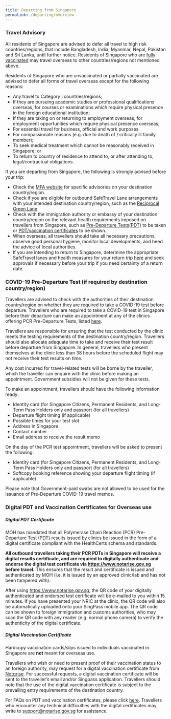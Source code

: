 ```yaml
---
title: Departing from Singapore
permalink: /departing/overview
---
```

###  Travel Advisory

All residents of Singapore are advised to defer all travel to high risk countries/regions, that include Bangladesh, India, Myanmar, Nepal, Pakistan and Sri Lanka, until further notice. Residents of Singapore who are <a href="/health/vtsg" target="_blank">fully vaccinated</a> may travel overseas to other countries/regions not mentioned above. 

Residents of Singapore who are unvaccinated or partially vaccinated are advised to defer all forms of travel overseas except for the following reasons:
*  Any travel to Category I countries/regions;
*  If they are pursuing academic studies or professional qualifications overseas, for courses or examinations which require physical presence in the foreign educational institution;
*  If they are taking on or returning to employment overseas, for employment opportunities which require physical presence overseas;
*  For essential travel for business, official and work purposes
*  For compassionate reasons (e.g. due to death of / critically ill family member);
*  To seek medical treatment which cannot be reasonably received in Singapore; or
*  To return to country of residence to attend to, or after attending to, legal/contractual obligations.

If you are departing from Singapore, the following is strongly advised before your trip:
- Check the <a href="https://www.mfa.gov.sg/where-are-you-travelling-to" target="_blank">MFA website</a> for specific advisories on your destination country/region.
- Check if you are eligible for outbound SafeTravel Lane arrangements with your intended destination country/region, such as the <a href="/rgl/visiting-rgl-counterparts" target="_blank">Reciprocal Green Lane</a>.
- Check with the immigration authority or embassy of your destination country/region on the relevant health requirements imposed on travellers from Singapore, such as [Pre-Departure Tests(PDT)](#PDT) to be taken or [PDT/vaccination certificates](#certs) to be shown.
- When overseas, all travellers should take all necessary precautions, observe good personal hygiene, monitor local developments, and heed the advice of local authorities.
- If you are intending to return to Singapore, determine the appropriate SafeTravel lanes and health measures for your return trip <a href="/arriving/overview" target="_blank">here</a> and seek approvals if necessary before your trip if you need certainty of a return date.

<div id="PDT"></div>

### COVID-19 Pre-Departure Test (if required by destination country/region)

Travellers are advised to check with the authorities of their destination country/region on whether they are required to take a COVID-19 test before departure. Travellers who are required to take a COVID-19 test in Singapore before their departure can make an appointment at any of the clinics offering PCR Pre-Departure Tests, listed [here](https://www.moh.gov.sg/licensing-and-regulation/regulations-guidelines-and-circulars/details/list-of-covid-19-swab-providers). 

Travellers are responsible for ensuring that the test conducted by the clinic meets the testing requirements of the destination country/region. Travellers should also allocate adequate time to take and receive their test result before departure from Singapore. In general, travellers who present themselves at the clinic less than 38 hours before the scheduled flight may not receive their test results on time.

Any cost incurred for travel-related tests will be borne by the traveller, which the traveller can enquire with the clinic before making an appointment. Government subsidies will not be given for these tests.

To make an appointment, travellers should have the following information ready:
- Identity card (for Singapore Citizens, Permanent Residents, and Long-Term Pass Holders only and passport (for all travellers)
- Departure flight timing (if applicable)
- Possible times for your test slot
- Address in Singapore
- Contact number
- Email address to receive the result memo

On the day of the PCR test appointment, travellers will be asked to present the following: 
- Identity card (for Singapore Citizens, Permanent Residents, and Long-Term Pass Holders only and passport (for all travellers)
- Softcopy booking reference showing your departure flight timing (if applicable)

Please note that Government-paid swabs are not allowed to be used for the issuance of Pre-Departure COVID-19 travel memos.

<div id="certs"></div>

### Digital PDT and Vaccination Certificates for Overseas use

##### Digital PDT Certificate

MOH has mandated that all Polymerase Chain Reaction (PCR) Pre-Departure Test (PDT) results issued by clinics be issued in the form of a digital certificate compliant with the HealthCerts schema and standards. 

**All outbound travellers taking their PCR PDTs in Singapore will receive a digital results certificate, and are required to digitally authenticate and endorse the digital test certificate via <https://www.notarise.gov.sg> before travel.** This ensures that the result and certificate is issued and authenticated by MOH (i.e. it is issued by an approved clinic/lab and has not been tampered with).

After using <https://www.notarise.gov.sg>, the QR code of your digitally authenticated and endorsed test certificate will be e-mailed to you within 15 minutes. If you have presented your NRIC at the clinic, the QR code will also be automatically uploaded onto your SingPass mobile app. The QR code can be shown to foreign immigration and customs authorities, who may scan the QR code with any reader (e.g. normal phone camera) to verify the authenticity of the digital certificate. 

##### Digital Vaccination Certificate

Hardcopy vaccination cards/slips issued to individuals vaccinated in Singapore are <b>not</b> meant for overseas use.

Travellers who wish or need to present proof of their vaccination status to an foreign authority, may request for a digital vaccination certificate from [Notαrise](https://www.notarise.gov.sg). For successful requests, a digital vaccination certificate will be sent to the traveller’s email and/or Singpass application. Travellers should note that the use of the digital vaccination certificate is subject to the prevailing entry requirements of the destination country.

For FAQs on PDT and vaccination certificates, please click [here](/health/faq#outboundPDT). Travellers who encounter any technical difficulties with the digital certificates may write to support@notarise.gov.sg for assistance.